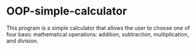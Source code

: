 # OOP-simple-calculator
This program is a simple calculator that allows the user to choose one of four basic mathematical operations: addition, subtraction, multiplication, and division. 

